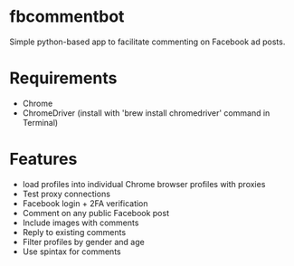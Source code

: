 # fbcommentbot

Simple python-based app to facilitate commenting on Facebook ad posts.

# Requirements
- Chrome
- ChromeDriver (install with 'brew install chromedriver' command in Terminal)

# Features
- load profiles into individual Chrome browser profiles with proxies
- Test proxy connections
- Facebook login + 2FA verification
- Comment on any public Facebook post
- Include images with comments
- Reply to existing comments
- Filter profiles by gender and age
- Use spintax for comments
